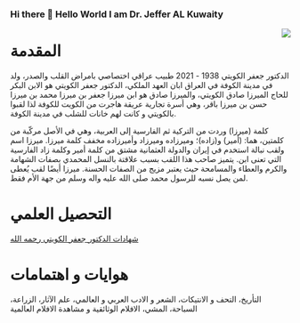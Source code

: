 ### Hi there 👋 Hello World I am Dr. Jeffer AL Kuwaity

<img align="right" src="https://github.com/JefferAlKuwaity/Dr-Jeffer-Al-Kuwaity/blob/main/%D9%82%D9%88%D8%A7%D8%B9%D8%AF%20%D8%A8%D9%8A%D8%A7%D9%86%D8%A7%D8%AA/%D8%B5%D9%88%D8%B1/260063_156468137755087_1146905_n__1_-removebg-preview.png">


# المقدمة
الدكتور جعفر الكويتي 1938 - 2021 طبيب عراقي اختصاصي بامراض القلب والصدر، ولد في مدينة الكوفة في العراق ابان العهد الملكي، الدكتور جعفر الكويتي هو الابن البكر للحاج الميرزا صادق الكويتي، والميرزا صادق هو ابن ميرزا جعفر بن ميرزا محمد بن ميرزا حسن بن ميرزا باقر، وهي أسرة تجارية عريقة هاجرت من الكويت للكوفة لذا لقبوا بالكويتي و كانت لهم خانات للشلب في مدينة الكوفة.


كلمة (ميرزا) وردت من التركية ثم الفارسية إلى العربية، وهي في الأصل مركّبة من كلمتين، هما: (أمير) و(زاده)؛ ومیرزاده ومیرزاد وأمیرزاده مخفف كلمة ميرزا. ميرزا اسم ولقب نبالة استخدم في إيران والدولة العثمانية مشتق من كلمة أمير وكلمة زاد الفارسية التي تعنى ابن. يتميز صاحب هذا اللقب بسبب علاقتة بالنسل المحمدي بصفات الشهامة والكرم والعطاء والمسامحة حيث يعتبر مزيج من الصفات الحسنة. ميرزا أيضًا لقب يُعطى لمن يصل نسبه للرسول محمد صلى الله عليه واله وسلم من جهة الأم فقط.



# التحصيل العلمي
<body>
<p><a href="https://github.com/JefferAlKuwaiti/Dr-Jeffer-Al-Kuwaity/blob/main/%D8%B4%D9%87%D8%A7%D8%AF%D8%A7%D8%AA%20%D8%A7%D9%84%D8%AF%D9%83%D8%AA%D9%88%D8%B1%20%D8%AC%D8%B9%D9%81%D8%B1%20%D8%A7%D9%84%D9%83%D9%88%D9%8A%D8%AA%D9%8A%20%D8%B1%D8%AD%D9%85%D9%87%20%D8%A7%D9%84%D9%84%D9%87/%D8%AC%D9%85%D9%8A%D8%B9%20%D8%B4%D9%87%D8%A7%D8%AF%D8%A7%D8%AA%20%D8%A7%D9%84%D8%AF%D9%83%D8%AA%D9%88%D8%B1%20%D8%AC%D8%B9%D9%81%D8%B1%20%D8%A7%D9%84%D9%83%D9%88%D9%8A%D8%AA%D9%8A%20%D8%B1%D8%AD%D9%85%D9%87%20%D8%A7%D9%84%D9%84%D9%87%20%D8%AA%D8%B9%D8%A7%D9%84%D9%89.pdf">شهادات الدكتور جعفر الكويتي رحمه الله</a></p>
</body>

# هوايات و اهتمامات
التأريخ، التحف و الانتيكات، الشعر و الادب العربي و العالمي، علم الآثار، الزراعة، السباحة، المشي، الافلام الوثائقية و مشاهدة الافلام العالمية



<!--
**JefferAlKuwaiti/JefferAlKuwaiti** is a ✨ _special_ ✨ repository because its `README.md` (this file) appears on your GitHub profile.


![alt text](https://github.com/JefferAlKuwaity/Dr-Jeffer-Al-Kuwaity/blob/main/%D9%82%D9%88%D8%A7%D8%B9%D8%AF%20%D8%A8%D9%8A%D8%A7%D9%86%D8%A7%D8%AA/%D8%B5%D9%88%D8%B1/260063_156468137755087_1146905_n__1_-removebg-preview.png)

Here are some ideas to get you started:

- 🔭 I’m currently working on ...
- 🌱 I’m currently learning ...
- 👯 I’m looking to collaborate on ...
- 🤔 I’m looking for help with ...
- 💬 Ask me about ...
- 📫 How to reach me: ...
- 😄 Pronouns: ...
- ⚡ Fun fact: ...
-->
